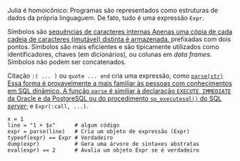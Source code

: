 Julia é homoicônico: Programas são representados como estruturas de dados
da própria linguaguem. De fato, tudo é uma expressão `Expr`.

Símbolos são <a class="tooltip" href="#">sequências de caracteres internas <span> 
Apenas uma cópia de cada cadeia de caracteres (imutável) distinta é armazenada.
</span></a> prefixadas com dois pontos.
Símbolos são mais eficientes e são tipicamente utilizados como identificadores,
chaves (em dicionários), ou colunas em _data frames_. Símbolos não podem ser concatenados.

Citação `:( ... )` ou `quote ... end` cria uma expressão, como 
<a class="tooltip" href="#">`parse(str)` <span> Essa forma é provavelmente a mais familiar
às pessoas com conhecimentos em SQL dinâmico. A função `parse` é similiar à declaração
`EXECUTE IMMEDIATE` da Oracle e da PostgreSQL ou do procedimento `sp_executesql()` do SQL _server_·</span></a>
e `Expr(:call, ...)`.

```
x = 1
line = "1 + $x"      # algum código
expr = parse(line)   # Cria um objeto de expressão (Expr)
typeof(expr) == Expr # Verdadeiro
dump(expr)           # Gera uma árvore de sintaxes abstratas
eval(expr) == 2      # Avalia um objeto Expr se é verdadeiro
```
